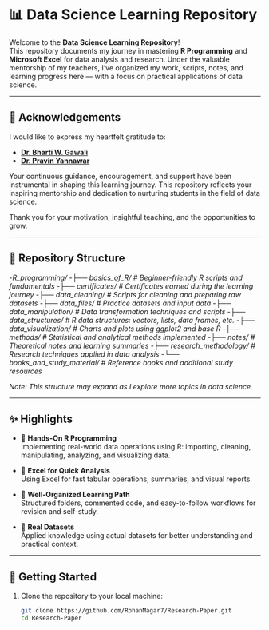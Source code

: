 # 📊 Data Science Learning Repository

Welcome to the **Data Science Learning Repository**!  
This repository documents my journey in mastering **R Programming** and **Microsoft Excel** for data analysis and research. Under the valuable mentorship of my teachers, I’ve organized my work, scripts, notes, and learning progress here — with a focus on practical applications of data science.

---

## 🙏 Acknowledgements

I would like to express my heartfelt gratitude to:

- **[Dr. Bharti W. Gawali](https://bamu.irins.org/profile/57209)**  
- **[Dr. Pravin Yannawar](https://bamu.irins.org/profile/245933)**  

Your continuous guidance, encouragement, and support have been instrumental in shaping this learning journey. This repository reflects your inspiring mentorship and dedication to nurturing students in the field of data science.

Thank you for your motivation, insightful teaching, and the opportunities to grow.

---

## 📁 Repository Structure

-*R_programming/*
-*├── basics_of_R/ # Beginner-friendly R scripts and fundamentals*
-*├── certificates/ # Certificates earned during the learning journey*
-*├── data_cleaning/ # Scripts for cleaning and preparing raw datasets*
-*├── data_files/ # Practice datasets and input data*
-*├── data_manipulation/ # Data transformation techniques and scripts*
-*├── data_structures/ # R data structures: vectors, lists, data frames, etc.*
-*├── data_visualization/ # Charts and plots using ggplot2 and base R*
-*├── methods/ # Statistical and analytical methods implemented*
-*├── notes/ # Theoretical notes and learning summaries*
-*├── research_methodology/ # Research techniques applied in data analysis*
-*└── books_and_study_material/ # Reference books and additional study resources*



*Note: This structure may expand as I explore more topics in data science.*

---

## ✨ Highlights

- 📌 **Hands-On R Programming**  
  Implementing real-world data operations using R: importing, cleaning, manipulating, analyzing, and visualizing data.

- 📌 **Excel for Quick Analysis**  
  Using Excel for fast tabular operations, summaries, and visual reports.

- 📌 **Well-Organized Learning Path**  
  Structured folders, commented code, and easy-to-follow workflows for revision and self-study.

- 📌 **Real Datasets**  
  Applied knowledge using actual datasets for better understanding and practical context.

---

## 🚀 Getting Started

1. Clone the repository to your local machine:
   ```bash
   git clone https://github.com/RohanMagar7/Research-Paper.git
   cd Research-Paper
